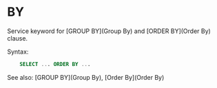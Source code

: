# BY

Service keyword for [GROUP BY](Group By) and [ORDER BY](Order By) clause.

Syntax:
```sql
    SELECT ... ORDER BY ...
```

See also: [GROUP BY](Group By), [Order By](Order By)